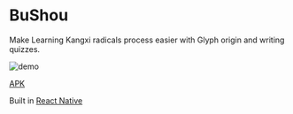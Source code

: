 # BuShou

Make Learning Kangxi radicals process easier with Glyph origin and writing quizzes. 

![demo](./demo.gif)

[APK](https://drive.google.com/file/d/1vvUYm_bBzycRvLjVbNphj8Ab0CfwHN7R/view?usp=sharing)

Built in [React Native](https://github.com/facebook/react-native)
